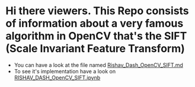 # Hi there viewers. This Repo consists of information about a very famous algorithm in OpenCV that's the SIFT (Scale Invariant Feature Transform)
- You can have a look at the file named [Rishav_Dash_OpenCV_SIFT.md][md]
- To see it's implementation have a look on [RISHAV_DASH_OpenCV_SIFT.ipynb][ipynb]




[md]: https://github.com/Rishav-hub/RISHAV_DASH_OpenCV_SIFT/blob/master/Rishav_Dash_OpenCV_SIFT.md
[ipynb]: https://github.com/Rishav-hub/RISHAV_DASH_OpenCV_SIFT/blob/master/RISHAV_DASH_OpenCV_SIFT.ipynb
